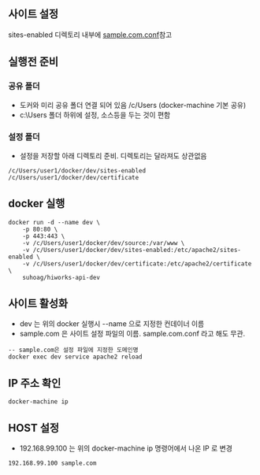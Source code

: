 ## 사이트 설정
sites-enabled 디렉토리 내부에 [sample.com.conf](https://github.com/suhoag/docker-hiworks-api-dev/blob/master/sites-available/sample.com.conf)참고

## 실행전 준비

### 공유 폴더
- 도커와 미리 공유 폴더 연결 되어 있음 /c/Users (docker-machine 기본 공유)
- c:\Users 폴더 하위에 설정, 소스등을 두는 것이 편함

### 설정 폴더
- 설정을 저장할 아래 디렉토리 준비. 디렉토리는 달라져도 상관없음

```
/c/Users/user1/docker/dev/sites-enabled
/c/Users/user1/docker/dev/certificate 
```

## docker 실행
```
docker run -d --name dev \
    -p 80:80 \
    -p 443:443 \
    -v /c/Users/user1/docker/dev/source:/var/www \
    -v /c/Users/user1/docker/dev/sites-enabled:/etc/apache2/sites-enabled \
    -v /c/Users/user1/docker/dev/certificate:/etc/apache2/certificate \
    suhoag/hiworks-api-dev
```

## 사이트 활성화
- dev 는 위의 docker 실행시 --name 으로 지정한 컨데이너 이름
- sample.com 은 사이트 설정 파일의 이름. sample.com.conf 라고 해도 무관.

```
-- sample.com은 설정 파일에 지정한 도메인명
docker exec dev service apache2 reload 
```

## IP 주소 확인
```
docker-machine ip
```

## HOST 설정
- 192.168.99.100 는 위의 docker-machine ip 명령어에서 나온 IP 로 변경

```
192.168.99.100 sample.com
```